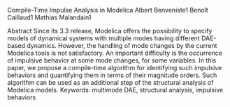 Compile-Time Impulse Analysis in Modelica
Albert Benveniste1 Benoît Caillaud1 Mathias Malandain1

Abstract
Since its 3.3 release, Modelica offers the possibility to
specify models of dynamical systems with multiple modes
having different DAE-based dynamics. However, the handling
of mode changes by the current Modelica tools is not
satisfactory. An important difficulty is the occurrence of
impulsive behavior at some mode changes, for some variables.
In this paper, we propose a compile-time algorithm
for identifying such impulsive behaviors and quantifying
them in terms of their magnitude orders. Such algorithm
can be used as an additional step of the structural analysis
of Modelica models.
Keywords: multimode DAE, structural analysis, impulsive
behaviors
